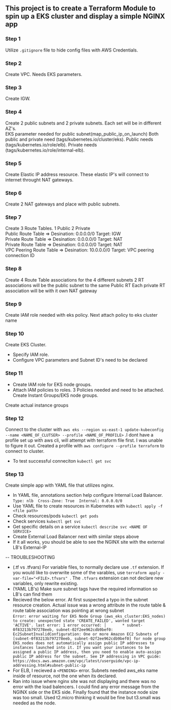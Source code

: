 ## This project is to create a Terraform Module to spin up a EKS cluster and display a simple NGINX app

### Step 1
Utilize `.gitignore` file to hide config files with AWS Credentials.

### Step 2
Create VPC. Needs EKS parameters.

### Step 3
Create IGW. 

### Step 4
Create 2 public subnets and 2 private subnets. Each set will be in different AZ's.   
EKS parameter needed for public subnet(map_public_ip_on_launch) 
Both public and private need (tags/kubernetes.io/cluster/eks).
Public needs (tags/kubernetes.io/role/elb).
Private needs (tags/kubernetes.io/role/internal-elb).

### Step 5 
Create Elastic IP address resource. These elastic IP's will connect to internet throught NAT gateways. 

### Step 6 
Create 2 NAT gateways and place with public subnets. 

### Step 7 
Create 3 Route Tables. 1 Public 2 Private </br> 
Public Route Table => Desination: 0.0.0.0/0 Target: IGW </br> 
Private Route Table => Desination: 0.0.0.0/0 Target: NAT </br>
Private Route Table => Desination: 0.0.0.0/0 Target: NAT </br>
VPC Peering Route Table  => Desination: 10.0.0.0/0 Target: VPC peering connection ID

### Step 8
Create 4 Route Table associations for the 4 different subnets
2 RT associations will be the public subnet to the same Public RT
Each private RT association will be with it own NAT gateway

### Step 9 
Create IAM role needed with eks policy. Next attach policy to eks cluster name

### Step 10
 Create EKS Cluster. 
 - Specify IAM role. 
 - Configure VPC parameters and Subnet ID's need to be declared

### Step 11 
- Create IAM role for EKS node groups. 
- Attach IAM policies to roles. 3 Policies needed and need to be attached. 
Create Instant Groups/EKS node groups. 

Create actual instance groups

### Step 12 
Connect to the cluster with `aws eks --region us-east-1 update-kubeconfig --name <NAME_OF_CLUTSER> --profile <NAME_OF_PROFILE>` .I dont have a profile set up with aws cli, will attempt with terraform file first. I was unable to figure it out. Created a profile with `aws configure --profile terraform` to connect to cluster.
- To test successful conneciton `kubectl get svc`

### Step 13
Create simple app with YAML file that utilizes nginx. 
- In YAML file, annotations section help configure Internal Load Balancer. `Type: nlb  Cross-Zone: True  Internal: 0.0.0.0/0`
- Use YAML file to create resources in Kubernetes with `kubectl apply -f <file path>`
- Check resources/pods `kubectl get pods`
- Check services `kubectl get svc`
- Get specific details on a service `kubectl describe svc <NAME OF SERVICE>`
- Create External Load Balancer next with similar steps above
- If it all works, you should be able to see the NGINX site with the external LB's External-IP

-- TROUBLESHOOTING
- (.tf vs .tfvars) For variable files, to normally declare use `.tf` extension. If you would like to overwrite some of the varables, use `terraform apply -var-file="<FILE>.tfvars" `. The `.tfvars` extension can not declare new variables, only rewrite existing.
- (YAML LB's) Make sure subnet tags have the required information so LB's can find them
- Recieved the below error. At first suspected a typo in the subnet resource creation. Actual issue was a wrong attribute in the route table & route table association was pointing at wrong subnet </br>
`Error: error waiting for EKS Node Group (aws_eks_cluster:EKS_nodes) to create: unexpected state 'CREATE_FAILED', wanted target 'ACTIVE'. last error: 1 error occurred:
│       * subnet-0f83213b797278eeb, subnet-02f2ee962cdb9bef0: Ec2SubnetInvalidConfiguration: One or more Amazon EC2 Subnets of [subnet-0f83213b797278eeb, subnet-02f2ee962cdb9bef0] for node group EKS_nodes does not automatically assign public IP addresses to instances launched into it. If you want your instances to be assigned a public IP address, then you need to enable auto-assign public IP address for the subnet. See IP addressing in VPC guide: https://docs.aws.amazon.com/vpc/latest/userguide/vpc-ip-addressing.html#subnet-public-ip`
- For ELB, I recieved a `<PENDING>` error. Subnets needed aws_eks name inside of resource, not the one when its declared.
- Ran into issue where nginx site was not displaying and there was no error with the load balencers. I could find any error message from the NGINX side or the EKS side. Finally found that the instance node size was too small. Used t2.micro thinking it would be fine but t3.small was needed as the node.